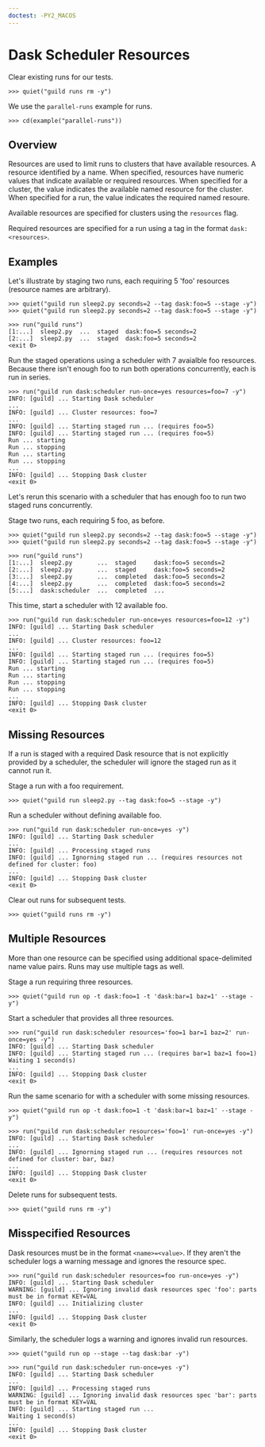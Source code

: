 ```yaml
---
doctest: -PY2_MACOS
---
```


# Dask Scheduler Resources

Clear existing runs for our tests.

    >>> quiet("guild runs rm -y")

We use the `parallel-runs` example for runs.

    >>> cd(example("parallel-runs"))

## Overview

Resources are used to limit runs to clusters that have available
resources. A resource identified by a name. When specified, resources
have numeric values that indicate available or required
resources. When specified for a cluster, the value indicates the
available named resource for the cluster. When specified for a run,
the value indicates the required named resoure.

Available resources are specified for clusters using the `resources`
flag.

Required resources are specified for a run using a tag in the format
`dask:<resources>`.

## Examples

Let's illustrate by staging two runs, each requiring 5 'foo'
resources (resource names are arbitrary).

    >>> quiet("guild run sleep2.py seconds=2 --tag dask:foo=5 --stage -y")
    >>> quiet("guild run sleep2.py seconds=2 --tag dask:foo=5 --stage -y")

    >>> run("guild runs")
    [1:...]  sleep2.py  ...  staged  dask:foo=5 seconds=2
    [2:...]  sleep2.py  ...  staged  dask:foo=5 seconds=2
    <exit 0>

Run the staged operations using a scheduler with 7 avaialble foo
resources. Because there isn't enough foo to run both operations
concurrently, each is run in series.

    >>> run("guild run dask:scheduler run-once=yes resources=foo=7 -y")
    INFO: [guild] ... Starting Dask scheduler
    ...
    INFO: [guild] ... Cluster resources: foo=7
    ...
    INFO: [guild] ... Starting staged run ... (requires foo=5)
    INFO: [guild] ... Starting staged run ... (requires foo=5)
    Run ... starting
    Run ... stopping
    Run ... starting
    Run ... stopping
    ...
    INFO: [guild] ... Stopping Dask cluster
    <exit 0>

Let's rerun this scenario with a scheduler that has enough foo to run
two staged runs concurrently.

Stage two runs, each requiring 5 foo, as before.

    >>> quiet("guild run sleep2.py seconds=2 --tag dask:foo=5 --stage -y")
    >>> quiet("guild run sleep2.py seconds=2 --tag dask:foo=5 --stage -y")

    >>> run("guild runs")
    [1:...]  sleep2.py       ...  staged     dask:foo=5 seconds=2
    [2:...]  sleep2.py       ...  staged     dask:foo=5 seconds=2
    [3:...]  sleep2.py       ...  completed  dask:foo=5 seconds=2
    [4:...]  sleep2.py       ...  completed  dask:foo=5 seconds=2
    [5:...]  dask:scheduler  ...  completed  ...

This time, start a scheduler with 12 available foo.

    >>> run("guild run dask:scheduler run-once=yes resources=foo=12 -y")
    INFO: [guild] ... Starting Dask scheduler
    ...
    INFO: [guild] ... Cluster resources: foo=12
    ...
    INFO: [guild] ... Starting staged run ... (requires foo=5)
    INFO: [guild] ... Starting staged run ... (requires foo=5)
    Run ... starting
    Run ... starting
    Run ... stopping
    Run ... stopping
    ...
    INFO: [guild] ... Stopping Dask cluster
    <exit 0>

## Missing Resources

If a run is staged with a required Dask resource that is not
explicitly provided by a scheduler, the scheduler will ignore the
staged run as it cannot run it.

Stage a run with a foo requirement.

    >>> quiet("guild run sleep2.py --tag dask:foo=5 --stage -y")

Run a scheduler without defining available foo.

    >>> run("guild run dask:scheduler run-once=yes -y")
    INFO: [guild] ... Starting Dask scheduler
    ...
    INFO: [guild] ... Processing staged runs
    INFO: [guild] ... Ignorning staged run ... (requires resources not defined for cluster: foo)
    ...
    INFO: [guild] ... Stopping Dask cluster
    <exit 0>

Clear out runs for subsequent tests.

    >>> quiet("guild runs rm -y")

## Multiple Resources

More than one resource can be specified using additional
space-delimited name value pairs. Runs may use multiple tags as well.

Stage a run requiring three resources.

    >>> quiet("guild run op -t dask:foo=1 -t 'dask:bar=1 baz=1' --stage -y")

Start a scheduler that provides all three resources.

    >>> run("guild run dask:scheduler resources='foo=1 bar=1 baz=2' run-once=yes -y")
    INFO: [guild] ... Starting Dask scheduler
    INFO: [guild] ... Starting staged run ... (requires bar=1 baz=1 foo=1)
    Waiting 1 second(s)
    ...
    INFO: [guild] ... Stopping Dask cluster
    <exit 0>

Run the same scenario for with a scheduler with some missing resources.

    >>> quiet("guild run op -t dask:foo=1 -t 'dask:bar=1 baz=1' --stage -y")

    >>> run("guild run dask:scheduler resources='foo=1' run-once=yes -y")
    INFO: [guild] ... Starting Dask scheduler
    ...
    INFO: [guild] ... Ignorning staged run ... (requires resources not defined for cluster: bar, baz)
    ...
    INFO: [guild] ... Stopping Dask cluster
    <exit 0>

Delete runs for subsequent tests.

    >>> quiet("guild runs rm -y")

## Misspecified Resources

Dask resources must be in the format `<name>=<value>`. If they aren't
the scheduler logs a warning message and ignores the resource spec.

    >>> run("guild run dask:scheduler resources=foo run-once=yes -y")
    INFO: [guild] ... Starting Dask scheduler
    WARNING: [guild] ... Ignoring invalid dask resources spec 'foo': parts must be in format KEY=VAL
    INFO: [guild] ... Initializing cluster
    ...
    INFO: [guild] ... Stopping Dask cluster
    <exit 0>

Similarly, the scheduler logs a warning and ignores invalid run resources.

    >>> quiet("guild run op --stage --tag dask:bar -y")

    >>> run("guild run dask:scheduler run-once=yes -y")
    INFO: [guild] ... Starting Dask scheduler
    ...
    INFO: [guild] ... Processing staged runs
    WARNING: [guild] ... Ignoring invalid dask resources spec 'bar': parts must be in format KEY=VAL
    INFO: [guild] ... Starting staged run ...
    Waiting 1 second(s)
    ...
    INFO: [guild] ... Stopping Dask cluster
    <exit 0>

